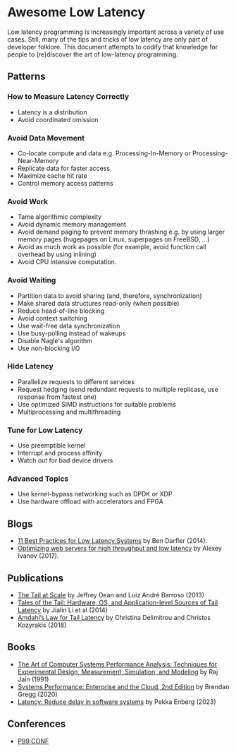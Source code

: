 # Awesome Low Latency

Low latency programming is increasingly important across a variety of use cases. Still, many of the tips and tricks of low latency are only part of developer folklore.
This document attempts to codify that knowledge for people to (re)discover the art of low-latency programming.

## Patterns

### How to Measure Latency Correctly

* Latency is a distribution
* Avoid coordinated omission

### Avoid Data Movement

* Co-locate compute and data e.g. Processing-In-Memory or Processing-Near-Memory
* Replicate data for faster access
* Maximize cache hit rate
* Control memory access patterns

### Avoid Work

* Tame algorithmic complexity
* Avoid dynamic memory management
* Avoid demand paging to prevent memory thrashing e.g. by using larger memory pages (hugepages on Linux, superpages on FreeBSD, ...)
* Avoid as much work as possible (for example, avoid function call overhead by using inlining)
* Avoid CPU intensive computation.

### Avoid Waiting

* Partition data to avoid sharing (and, therefore, synchronization)
* Make shared data structures read-only (when possible)
* Reduce head-of-line blocking
* Avoid context switching
* Use wait-free data synchronization
* Use busy-polling instead of wakeups
* Disable Nagle's algorithm
* Use non-blocking I/O

### Hide Latency

* Parallelize requests to different services
* Request hedging (send redundant requests to multiple replicase, use response from fastest one)
* Use optimized SIMD instructions for suitable problems
* Multiprocessing and multithreading

### Tune for Low Latency

* Use preemptible kernel
* Interrupt and process affinity
* Watch out for bad device drivers

### Advanced Topics

* Use kernel-bypass networking such as DPDK or XDP
* Use hardware offload with accelerators and FPGA

## Blogs

* [11 Best Practices for Low Latency Systems](https://bdarfler.medium.com/11-best-practices-for-low-latency-systems-a00fc6e0dfda) by Ben Darfler (2014).
* [Optimizing web servers for high throughput and low latency](https://dropbox.tech/infrastructure/optimizing-web-servers-for-high-throughput-and-low-latency) by Alexey Ivanov (2017).

## Publications

* [The Tail at Scale](https://cacm.acm.org/magazines/2013/2/160173-the-tail-at-scale/fulltext) by Jeffrey Dean and Luiz André Barroso (2013)
* [Tales of the Tail: Hardware, OS, and Application-level Sources of Tail Latency](https://drkp.net/papers/latency-socc14.pdf) by Jialin Li et al (2014)
* [Amdahl’s Law for Tail Latency](https://www.csl.cornell.edu/~delimitrou/papers/2018.cacm.amdahlsTail.pdf) by Christina Delimitrou and Christos Kozyrakis (2018)

## Books

* [The Art of Computer Systems Performance Analysis: Techniques for Experimental Design, Measurement, Simulation, and Modeling](https://www.cse.wustl.edu/~jain/books/perfbook.htm) by Raj Jain (1991)
* [Systems Performance: Enterprise and the Cloud, 2nd Edition](https://www.brendangregg.com/systems-performance-2nd-edition-book.html) by Brendan Gregg (2020)
* [Latency: Reduce delay in software systems](https://www.manning.com/books/latency) by Pekka Enberg (2023)

## Conferences

* [P99 CONF](https://www.p99conf.io)
